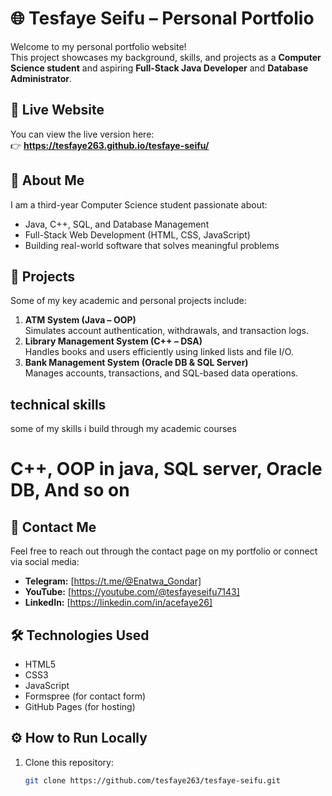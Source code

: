 # 🌐 Tesfaye Seifu – Personal Portfolio

Welcome to my personal portfolio website!  
This project showcases my background, skills, and projects as a **Computer Science student** and aspiring **Full-Stack Java Developer** and **Database Administrator**.
## 🚀 Live Website
You can view the live version here:  
👉 **https://tesfaye263.github.io/tesfaye-seifu/**  
## 🧠 About Me
I am a third-year Computer Science student passionate about:
- Java, C++, SQL, and Database Management
- Full-Stack Web Development (HTML, CSS, JavaScript)
- Building real-world software that solves meaningful problems

## 💼 Projects
Some of my key academic and personal projects include:
1. **ATM System (Java – OOP)**  
   Simulates account authentication, withdrawals, and transaction logs.
2. **Library Management System (C++ – DSA)**  
   Handles books and users efficiently using linked lists and file I/O.
3. **Bank Management System (Oracle DB & SQL Server)**  
   Manages accounts, transactions, and SQL-based data operations.

## technical skills
some of my skills i build through my academic courses

# C++, OOP in java, SQL server, Oracle DB, And so on



## 💬 Contact Me
Feel free to reach out through the contact page on my portfolio or connect via social media:
- **Telegram:** [https://t.me/@Enatwa_Gondar]
- **YouTube:** [https://youtube.com/@tesfayeseifu7143]
- **LinkedIn:** [https://linkedin.com/in/acefaye26]
## 🛠️ Technologies Used
- HTML5  
- CSS3  
- JavaScript  
- Formspree (for contact form)  
- GitHub Pages (for hosting)

## ⚙️ How to Run Locally
1. Clone this repository:
   ```bash
   git clone https://github.com/tesfaye263/tesfaye-seifu.git
